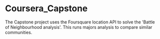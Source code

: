 # Coursera_Capstone
The Capstone project uses the Foursquare location API to solve the 'Battle of Neighbourhood analysis'. This runs majors analysis to compare similar communities.
